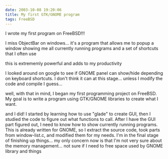 ```yaml
---
date: 2003-10-08 19:20:06
title: My first GTK/GNOME program
tags: FreeBSD
---
```

I wrote my first program on FreeBSD!!!

I miss ObjectBar on windows... it's a program that allows me to popup a window
showing me all currently running programs and a set of shortcuts that I often
use

this is extrememly powerful and adds to my productivity

I looked around on google to see if GNOME panel can show/hide depending on
keyboard shortcuts. I don't think it can at this stage... unless I modify the
code and compile I guess...

well, with that in mind, I began my first programming project on FreeBSD. My
goal is to write a program using GTK/GNOME libraries to create what I want.

and I did! I started by learning how to use "glade" to create GUI, then I
studied the code to figure out what functions to call. After I have the GUI
part figured out, I need to know how to show currently running programs. This
is already written for GNOME, so I extract the source code, took parts from
window-list.c, and modified them for my needs. I'm in the final stage of
finishing up things... my only concern now is that I'm not very sure about the
memory management... not sure if I need to free space used by GNOME library and
things
